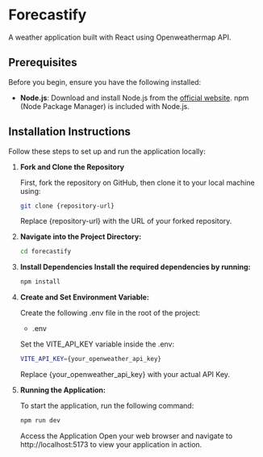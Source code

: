 # Forecastify

A weather application built with React using Openweathermap API.

## Prerequisites

Before you begin, ensure you have the following installed:

-   **Node.js**: Download and install Node.js from the [official website](https://nodejs.org/). npm (Node Package Manager) is included with Node.js.

## Installation Instructions

Follow these steps to set up and run the application locally:

1.  **Fork and Clone the Repository**

    First, fork the repository on GitHub, then clone it to your local machine using:

    ```bash
    git clone {repository-url}
    ```

    Replace {repository-url} with the URL of your forked repository.

2.  **Navigate into the Project Directory:**

    ```bash
    cd forecastify
    ```

3.  **Install Dependencies Install the required dependencies by running:**

    ```bash
    npm install
    ```

4.  **Create and Set Environment Variable:**

    Create the following .env file in the root of the project:

    -   .env

    Set the VITE_API_KEY variable inside the .env:

    ```bash
    VITE_API_KEY={your_openweather_api_key}
    ```

    Replace {your_openweather_api_key} with your actual API Key.

5.  **Running the Application:**

    To start the application, run the following command:

    ```bash
    npm run dev
    ```

    Access the Application Open your web browser and navigate to http://localhost:5173 to view your application in action.
